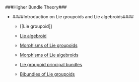 ###Higher Bundle Theory###

* ####Introduction on Lie groupoids and Lie algebroids####

  * [[Lie groupoid]]

  * [Lie algebroid](http://ncatlab.org/nlab/show/Lie+groupoid#lie_algebroid)

  * [Morphisms of Lie groupoids](http://ncatlab.org/nlab/show/Lie+groupoid#morphisms_of_lie_groupoids)

  * [Morphisms of Lie algebroids](http://ncatlab.org/nlab/show/Lie+groupoid#morphisms_of_lie_algebroids)

  * [Lie groupoid principal bundles](http://ncatlab.org/nlab/show/groupoid+principal+bundle#lie_groupoid_principal_bundles)

  * [Bibundles of Lie groupoids](http://ncatlab.org/nlab/show/bibundle#SmoothGroupoidPrincipalBibundles)